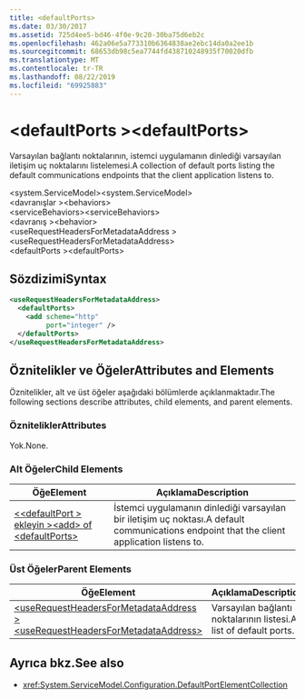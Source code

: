 ```yaml
---
title: <defaultPorts>
ms.date: 03/30/2017
ms.assetid: 725d4ee5-bd46-4f0e-9c20-30ba75d6eb2c
ms.openlocfilehash: 462a06e5a773310b6364838ae2ebc14da0a2ee1b
ms.sourcegitcommit: 68653db98c5ea7744fd438710248935f70020dfb
ms.translationtype: MT
ms.contentlocale: tr-TR
ms.lasthandoff: 08/22/2019
ms.locfileid: "69925883"
---
```

# <a name="defaultports"></a><span data-ttu-id="0a2d9-101">\<defaultPorts ></span><span class="sxs-lookup"><span data-stu-id="0a2d9-101">\<defaultPorts></span></span>
<span data-ttu-id="0a2d9-102">Varsayılan bağlantı noktalarının, istemci uygulamanın dinlediği varsayılan iletişim uç noktalarını listelemesi.</span><span class="sxs-lookup"><span data-stu-id="0a2d9-102">A collection of default ports listing the default communications endpoints that the client application listens to.</span></span>  
  
<span data-ttu-id="0a2d9-103">\<system.ServiceModel></span><span class="sxs-lookup"><span data-stu-id="0a2d9-103">\<system.ServiceModel></span></span>  
<span data-ttu-id="0a2d9-104">\<davranışlar ></span><span class="sxs-lookup"><span data-stu-id="0a2d9-104">\<behaviors></span></span>  
<span data-ttu-id="0a2d9-105">\<serviceBehaviors></span><span class="sxs-lookup"><span data-stu-id="0a2d9-105">\<serviceBehaviors></span></span>  
<span data-ttu-id="0a2d9-106">\<davranış ></span><span class="sxs-lookup"><span data-stu-id="0a2d9-106">\<behavior></span></span>  
<span data-ttu-id="0a2d9-107">\<useRequestHeadersForMetadataAddress ></span><span class="sxs-lookup"><span data-stu-id="0a2d9-107">\<useRequestHeadersForMetadataAddress></span></span>  
<span data-ttu-id="0a2d9-108">\<defaultPorts ></span><span class="sxs-lookup"><span data-stu-id="0a2d9-108">\<defaultPorts></span></span>  
  
## <a name="syntax"></a><span data-ttu-id="0a2d9-109">Sözdizimi</span><span class="sxs-lookup"><span data-stu-id="0a2d9-109">Syntax</span></span>  
  
```xml  
<useRequestHeadersForMetadataAddress>
  <defaultPorts>
    <add scheme="http"
         port="integer" />
  </defaultPorts>
</useRequestHeadersForMetadataAddress>
```  
  
## <a name="attributes-and-elements"></a><span data-ttu-id="0a2d9-110">Öznitelikler ve Öğeler</span><span class="sxs-lookup"><span data-stu-id="0a2d9-110">Attributes and Elements</span></span>  
 <span data-ttu-id="0a2d9-111">Öznitelikler, alt ve üst öğeler aşağıdaki bölümlerde açıklanmaktadır.</span><span class="sxs-lookup"><span data-stu-id="0a2d9-111">The following sections describe attributes, child elements, and parent elements.</span></span>  
  
### <a name="attributes"></a><span data-ttu-id="0a2d9-112">Öznitelikler</span><span class="sxs-lookup"><span data-stu-id="0a2d9-112">Attributes</span></span>  
 <span data-ttu-id="0a2d9-113">Yok.</span><span class="sxs-lookup"><span data-stu-id="0a2d9-113">None.</span></span>  
  
### <a name="child-elements"></a><span data-ttu-id="0a2d9-114">Alt Öğeler</span><span class="sxs-lookup"><span data-stu-id="0a2d9-114">Child Elements</span></span>  
  
|<span data-ttu-id="0a2d9-115">Öğe</span><span class="sxs-lookup"><span data-stu-id="0a2d9-115">Element</span></span>|<span data-ttu-id="0a2d9-116">Açıklama</span><span class="sxs-lookup"><span data-stu-id="0a2d9-116">Description</span></span>|  
|-------------|-----------------|  
|[<span data-ttu-id="0a2d9-117">\<\<defaultPort > ekleyin ></span><span class="sxs-lookup"><span data-stu-id="0a2d9-117">\<add> of \<defaultPorts></span></span>](add-of-defaultports.md)|<span data-ttu-id="0a2d9-118">İstemci uygulamanın dinlediği varsayılan bir iletişim uç noktası.</span><span class="sxs-lookup"><span data-stu-id="0a2d9-118">A default communications endpoint that the client application listens to.</span></span>|  
  
### <a name="parent-elements"></a><span data-ttu-id="0a2d9-119">Üst Öğeler</span><span class="sxs-lookup"><span data-stu-id="0a2d9-119">Parent Elements</span></span>  
  
|<span data-ttu-id="0a2d9-120">Öğe</span><span class="sxs-lookup"><span data-stu-id="0a2d9-120">Element</span></span>|<span data-ttu-id="0a2d9-121">Açıklama</span><span class="sxs-lookup"><span data-stu-id="0a2d9-121">Description</span></span>|  
|-------------|-----------------|  
|[<span data-ttu-id="0a2d9-122">\<useRequestHeadersForMetadataAddress ></span><span class="sxs-lookup"><span data-stu-id="0a2d9-122">\<useRequestHeadersForMetadataAddress></span></span>](userequestheadersformetadataaddress.md)|<span data-ttu-id="0a2d9-123">Varsayılan bağlantı noktalarının listesi.</span><span class="sxs-lookup"><span data-stu-id="0a2d9-123">A list of default ports.</span></span>|  
  
## <a name="see-also"></a><span data-ttu-id="0a2d9-124">Ayrıca bkz.</span><span class="sxs-lookup"><span data-stu-id="0a2d9-124">See also</span></span>

- <xref:System.ServiceModel.Configuration.DefaultPortElementCollection>
